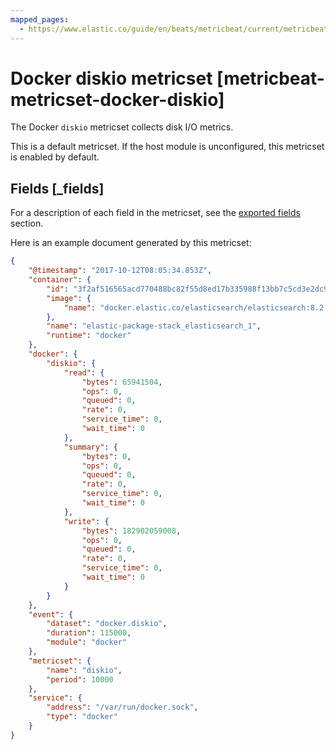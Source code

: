```yaml
---
mapped_pages:
  - https://www.elastic.co/guide/en/beats/metricbeat/current/metricbeat-metricset-docker-diskio.html
---
```


# Docker diskio metricset [metricbeat-metricset-docker-diskio]

The Docker `diskio` metricset collects disk I/O metrics.

This is a default metricset. If the host module is unconfigured, this metricset is enabled by default.

## Fields [_fields]

For a description of each field in the metricset, see the [exported fields](/reference/metricbeat/exported-fields-docker.md) section.

Here is an example document generated by this metricset:

```json
{
    "@timestamp": "2017-10-12T08:05:34.853Z",
    "container": {
        "id": "3f2af516565acd770488bc82f55d8ed17b335988f13bb7c5cd3e2dc9abdac6f4",
        "image": {
            "name": "docker.elastic.co/elasticsearch/elasticsearch:8.2.0-SNAPSHOT"
        },
        "name": "elastic-package-stack_elasticsearch_1",
        "runtime": "docker"
    },
    "docker": {
        "diskio": {
            "read": {
                "bytes": 65941504,
                "ops": 0,
                "queued": 0,
                "rate": 0,
                "service_time": 0,
                "wait_time": 0
            },
            "summary": {
                "bytes": 0,
                "ops": 0,
                "queued": 0,
                "rate": 0,
                "service_time": 0,
                "wait_time": 0
            },
            "write": {
                "bytes": 182902059008,
                "ops": 0,
                "queued": 0,
                "rate": 0,
                "service_time": 0,
                "wait_time": 0
            }
        }
    },
    "event": {
        "dataset": "docker.diskio",
        "duration": 115000,
        "module": "docker"
    },
    "metricset": {
        "name": "diskio",
        "period": 10000
    },
    "service": {
        "address": "/var/run/docker.sock",
        "type": "docker"
    }
}
```
